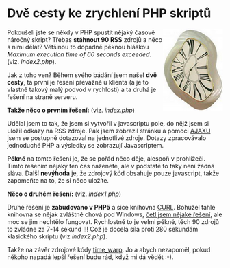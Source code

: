 <!--
title : Dvě cesty ke zrychlení PHP skriptů
author : Roman Ožana <ozana@omdesign.cz>
date : 24.9.2006 14:29:31
tags : programovani, webdesign
-->

# Dvě cesty ke zrychlení PHP skriptů

<img style="display: inline; float: right; width: 140px; height: 191px;" title="Čas je relativní :-)" src="timewarp.jpg" alt="Čas je relativní :-)" width="140" height="191" />Pokoušeli jste se někdy v PHP spustit nějaký časově náročný skript? Třebas **stáhnout 90 RSS** zdrojů a něco s nimi dělat? Většinou to dopadně pěknou hláškou _Maximum execution time of 60 seconds exceeded_. (viz. _index2.php_).

Jak z toho ven? Během svého bádání jsem našel **dvě cesty**, ta první je řešení převážně u klienta (a je to vlastně takový malý podvod v rychlosti) a ta druhá je řešení na straně serveru.

**Takže něco o prvním řešení:** (viz. _index.php_)
  
Udělal jsem to tak, že jsem si vytvořil v javascriptu pole, do nějž jsem si uložil odkazy na RSS zdroje. Pak jsem zobrazil stránku a pomoci [AJAXU][1] jsem se postupně dotazoval na jednotlivé zdroje. Dotazy zpracovávalo jednoduché PHP a výsledky se zobrazují Javascriptem.

**Pěkné** na tomto řešení je, že se pořád něco děje, alespoň v prohlížeči. Tímto řešením nějaký ten čas naženete, ale v podstatě to taky není žádná sláva. Další **nevýhoda** je, že zdrojový kód obsahuje pouze javascript, takže zapomeňte na to, že si něco uložíte.

**Něco o druhém řešení:** (viz. _index1.php_)
  
Druhé řešení je **zabudováno v PHP5** a sice knihovna [CURL][2]. Bohužel tahle knihovna se nějak zvláštně chová pod Windows, [četl jsem nějaké řešení][3], ale moc se jim nechtělo fungovat. Rychlostně to je velmi pěkné, těch 90 zdrojů to zvládne za 7-14 sekund !!! Což je docela síla proti 280 sekundám klasického skriptu (viz _index2.php_).

Takže na závěr zdrojové kódy [time_warp][4]. Jo a abych nezapoměl, pokud někoho napadá lepší řešení budu rád, když mi dá vědět :-).

 [1]: http://en.wikipedia.org/wiki/Ajax_%28programming%29 "AJAX na Wiki"
 [2]: http://www.php.net/manual/en/ref.curl.php "Odkaz na knihovnu CURL"
 [3]: http://php.vrana.cz/paralelni-zpracovani.php "Paralelní zpracování"
 [4]: time-warp.zip